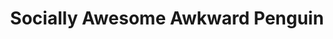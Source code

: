 ---
layout: post
title:  "Socially Awesome Awkward Penguin"
categories: meme-template
template_id: 54
---